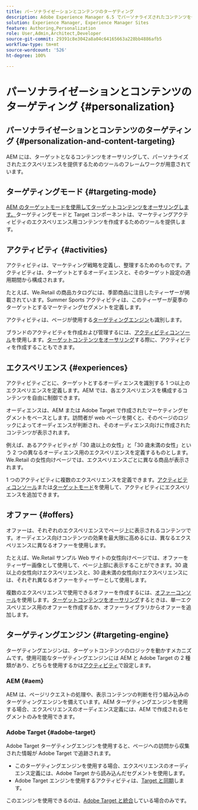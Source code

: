 ```yaml
---
title: パーソナライゼーションとコンテンツのターゲティング
description: Adobe Experience Manager 6.5 でパーソナライズされたコンテンツを作成する方法について説明します。
solution: Experience Manager, Experience Manager Sites
feature: Authoring,Personalization
role: User,Admin,Architect,Developer
source-git-commit: 29391c8e3042a8a04c64165663a228bb4886afb5
workflow-type: tm+mt
source-wordcount: '526'
ht-degree: 100%

---
```


# パーソナライゼーションとコンテンツのターゲティング {#personalization}

## パーソナライゼーションとコンテンツのターゲティング {#personalization-and-content-targeting}

AEM には、ターゲットとなるコンテンツをオーサリングして、パーソナライズされたエクスペリエンスを提供するためのツールのフレームワークが用意されています。

## ターゲティングモード {#targeting-mode}

[AEM のターゲットモードを使用してターゲットコンテンツをオーサリングします。](/help/sites-authoring/content-targeting-touch.md)ターゲティングモードと Target コンポーネントは、マーケティングアクティビティのエクスペリエンス用コンテンツを作成するためのツールを提供します。

## アクティビティ {#activities}

アクティビティは、マーケティング戦略を定義し、整理するためのものです。アクティビティは、ターゲットとするオーディエンスと、そのターゲット設定の適用期間から構成されます。

たとえば、We.Retail の商品カタログには、季節商品に注目したティーザーが掲載されています。Summer Sports アクティビティは、このティーザーが夏季のターゲットとするマーケティングセグメントを定義します。

アクティビティは、ページが使用する[ターゲティングエンジン](/help/sites-authoring/personalization.md#targeting-engine)も識別します。

ブランドのアクティビティを作成および管理するには、[アクティビティコンソール](/help/sites-authoring/activitylib.md)を使用します。[ターゲットコンテンツをオーサリング](/help/sites-authoring/content-targeting-touch.md)する際に、アクティビティを作成することもできます。

## エクスペリエンス {#experiences}

アクティビティごとに、ターゲットとするオーディエンスを識別する 1 つ以上のエクスペリエンスを定義します。AEM では、各エクスペリエンスを構成するコンテンツを自由に制御できます。

オーディエンスは、AEM または Adobe Target で作成されたマーケティングセグメントをベースとします。訪問者が web ページを開くと、そのページのロジックによってオーディエンスが判断され、そのオーディエンス向けに作成されたコンテンツが表示されます。

例えば、あるアクティビティが「30 歳以上の女性」と「30 歳未満の女性」という 2 つの異なるオーディエンス用のエクスペリエンスを定義するものとします。We.Retail の女性向けページでは、エクスペリエンスごとに異なる商品が表示されます。

1 つのアクティビティに複数のエクスペリエンスを定義できます。[アクティビティコンソール](/help/sites-authoring/activitylib.md#adding-editing-an-activity-using-the-activities-console)または[ターゲットモード](/help/sites-authoring/content-targeting-touch.md#adding-and-removing-experiences-using-targeting-mode)を使用して、アクティビティにエクスペリエンスを追加できます。

## オファー {#offers}

オファーは、それぞれのエクスペリエンスでページ上に表示されるコンテンツです。オーディエンス向けコンテンツの効果を最大限に高めるには、異なるエクスペリエンスに異なるオファーを使用します。

たとえば、We.Retail サンプル Web サイトの女性向けページでは、オファーをティーザー画像として使用して、ページ上部に表示することができます。30 歳以上の女性向けエクスペリエンスと、30 歳未満の女性向けエクスペリエンスには、それぞれ異なるオファーをティーザーとして使用します。

複数のエクスペリエンスで使用できるオファーを作成するには、[オファーコンソール](/help/sites-authoring/offerlib.md)を使用します。[ターゲットコンテンツをオーサリング](/help/sites-authoring/content-targeting-touch.md)するときは、単一エクスペリエンス用のオファーを作成するか、オファーライブラリからオファーを追加します。

## ターゲティングエンジン {#targeting-engine}

ターゲティングエンジンは、ターゲットコンテンツのロジックを動かすメカニズムです。使用可能なターゲティングエンジンには AEM と Adobe Target の 2 種類があり、どちらを使用するかは[アクティビティ](/help/sites-authoring/activitylib.md)で設定します。

### AEM {#aem}

AEM は、ページリクエストの処理や、表示コンテンツの判断を行う組み込みのターゲティングエンジンを備えています。AEM ターゲティングエンジンを使用する場合、エクスペリエンスのオーディエンス定義には、AEM で作成されるセグメントのみを使用できます。

### Adobe Target {#adobe-target}

Adobe Target ターゲティングエンジンを使用すると、ページへの訪問から収集された情報が Adobe Target で追跡されます。

* このターゲティングエンジンを使用する場合、エクスペリエンスのオーディエンス定義には、Adobe Target から読み込んだセグメントを使用します。
* Adobe Target エンジンを使用するアクティビティは、[Target と同期](/help/sites-authoring/activitylib.md#synchronizing-activities-with-adobe-target)します。

このエンジンを使用できるのは、[Adobe Target と統合](/help/sites-administering/opt-in.md)している場合のみです。
